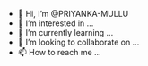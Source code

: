 - 👋 Hi, I’m @PRIYANKA-MULLU
- 👀 I’m interested in ...
- 🌱 I’m currently learning ...
- 💞️ I’m looking to collaborate on ...
- 📫 How to reach me ...

<!---
PRIYANKA-MULLU/PRIYANKA-MULLU is a ✨ special ✨ repository because its `README.md` (this file) appears on your GitHub profile.
You can click the Preview link to take a look at your changes.
--->
